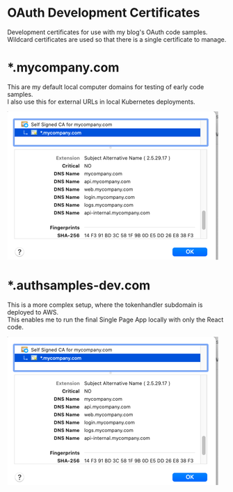 # OAuth Development Certificates

Development certificates for use with my blog's OAuth code samples.\
Wildcard certificates are used so that there is a single certificate to manage.

# *.mycompany.com

This are my default local computer domains for testing of early code samples.\
I also use this for external URLs in local Kubernetes deployments.

![mycompany certificate](./doc/mycompany.png)

# *.authsamples-dev.com

This is a more complex setup, where the tokenhandler subdomain is deployed to AWS.\
This enables me to run the final Single Page App locally with only the React code.

![authsamples-dev certificate](./doc/authsamples-dev.png)